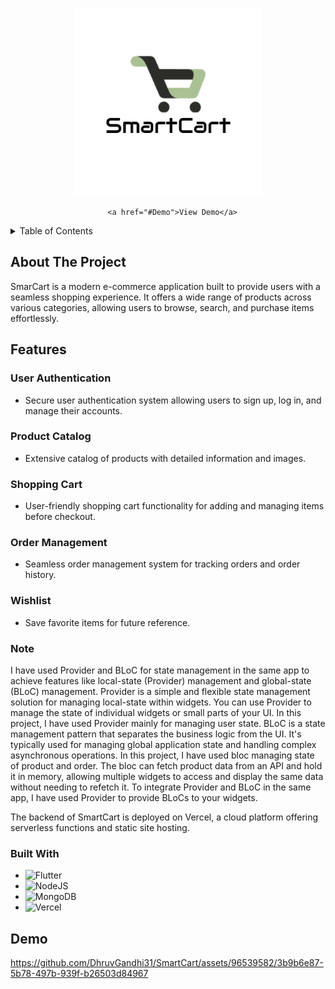 <a name="readme-top"></a>
<!--
*** Thanks for checking out the Best-README-Template. If you have a suggestion
*** that would make this better, please fork the repo and create a pull request

<!-- PROJECT LOGO -->
<br />
<div align="center">
  <a href="https://github.com/DhruvGandhi31/SmartCart">
    <img src="logo.png" alt="Logo" width="300" height="300">
  </a>
 

      <a href="#Demo">View Demo</a>
     
    

<!-- <h3 align="center">SmartCart</h3> -->

  <!-- <p align="center">
    project_description
    <br />
    
  </p> -->
</div>



<!-- TABLE OF CONTENTS -->
<details>
  <summary>Table of Contents</summary>
  <ol>
    <li>
      <a href="#about-the-project">About The Project</a>
      <ul>
        <li><a href="#Features">Built With</a></li>
      </ul>
      <ul>
        <li><a href="#built-with">Built With</a></li>
      </ul>
    </li>
    <li>
      <a href="#Demo">Demo Video</a>
      </li>
  </ol>
</details>



<!-- ABOUT THE PROJECT -->
## About The Project

<!-- [![Product Name Screen Shot][product-screenshot]](https://example.com) -->

SmarCart is a modern e-commerce application built to provide users with a seamless shopping experience. It offers a wide range of products across various categories, allowing users to browse, search, and purchase items effortlessly.

## Features

### User Authentication
- Secure user authentication system allowing users to sign up, log in, and manage their accounts.

### Product Catalog
- Extensive catalog of products with detailed information and images.

### Shopping Cart
- User-friendly shopping cart functionality for adding and managing items before checkout.

### Order Management
- Seamless order management system for tracking orders and order history.

### Wishlist
- Save favorite items for future reference.


### Note
I have used Provider and BLoC for state management in the same app to achieve features like local-state (Provider) management and global-state (BLoC) management. Provider is a simple and flexible state management solution for managing local-state within widgets. You can use Provider to manage the state of individual widgets or small parts of your UI. In this project, I have used Provider mainly for managing user state. BLoC is a state management pattern that separates the business logic from the UI. It's typically used for managing global application state and handling complex asynchronous operations. In this project, I have used bloc managing state of product and order. The bloc can fetch product data from an API and hold it in memory, allowing multiple widgets to access and display the same data without needing to refetch it. To integrate Provider and BLoC in the same app, I have used Provider to provide BLoCs to your widgets. 

The backend of SmartCart is deployed on Vercel, a cloud platform offering serverless functions and static site hosting.

### Built With
* ![Flutter](https://img.shields.io/badge/Flutter-%2302569B.svg?style=for-the-badge&logo=Flutter&logoColor=white)
* ![NodeJS](https://img.shields.io/badge/node.js-6DA55F?style=for-the-badge&logo=node.js&logoColor=white)
* ![MongoDB](https://img.shields.io/badge/MongoDB-%234ea94b.svg?style=for-the-badge&logo=mongodb&logoColor=white)
* ![Vercel](https://img.shields.io/badge/vercel-%23000000.svg?style=for-the-badge&logo=vercel&logoColor=white)


## Demo
https://github.com/DhruvGandhi31/SmartCart/assets/96539582/3b9b6e87-5b78-497b-939f-b26503d84967